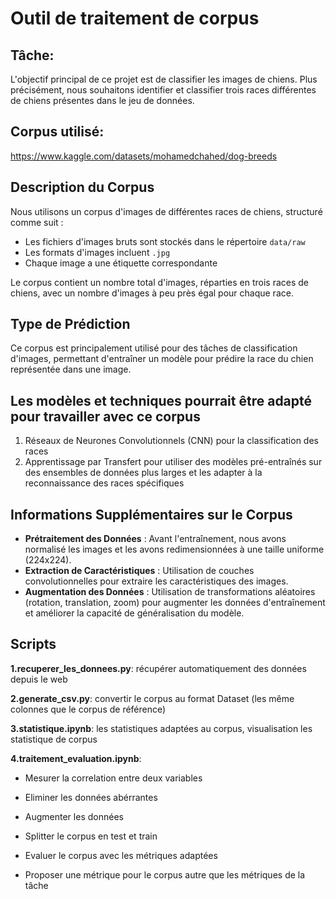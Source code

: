 # Outil de traitement de corpus

## Tâche:
L'objectif principal de ce projet est de classifier les images de chiens. Plus précisément, nous souhaitons identifier et classifier trois races différentes de chiens présentes dans le jeu de données.

## Corpus utilisé:

https://www.kaggle.com/datasets/mohamedchahed/dog-breeds

## Description du Corpus
Nous utilisons un corpus d'images de différentes races de chiens, structuré comme suit :
- Les fichiers d'images bruts sont stockés dans le répertoire `data/raw`
- Les formats d'images incluent `.jpg`
- Chaque image a une étiquette correspondante

Le corpus contient un nombre total d'images, réparties en trois races de chiens, avec un nombre d'images à peu près égal pour chaque race.

## Type de Prédiction
Ce corpus est principalement utilisé pour des tâches de classification d'images, permettant d'entraîner un modèle pour prédire la race du chien représentée dans une image.


## Les modèles et techniques pourrait être adapté pour travailler avec ce corpus

1. Réseaux de Neurones Convolutionnels (CNN) pour la classification des races
2. Apprentissage par Transfert pour utiliser des modèles pré-entraînés sur des ensembles de données plus larges et les adapter à la reconnaissance des races spécifiques

## Informations Supplémentaires sur le Corpus

- **Prétraitement des Données** : Avant l'entraînement, nous avons normalisé les images et les avons redimensionnées à une taille uniforme (224x224).
- **Extraction de Caractéristiques** : Utilisation de couches convolutionnelles pour extraire les caractéristiques des images.
- **Augmentation des Données** : Utilisation de transformations aléatoires (rotation, translation, zoom) pour augmenter les données d'entraînement et améliorer la capacité de généralisation du modèle.



## Scripts
**1.recuperer_les_donnees.py**: récupérer automatiquement des données depuis le web

**2.generate_csv.py**: convertir le corpus au format Dataset (les même colonnes que le corpus de référence)

**3.statistique.ipynb**: les statistiques adaptées au corpus, visualisation les statistique de corpus

**4.traitement_evaluation.ipynb**: 

- Mesurer la correlation entre deux variables 

- Eliminer les données abérrantes

- Augmenter les données

- Splitter le corpus en test et train

- Evaluer le corpus avec les métriques adaptées

- Proposer une métrique pour le corpus autre que les métriques de la tâche





